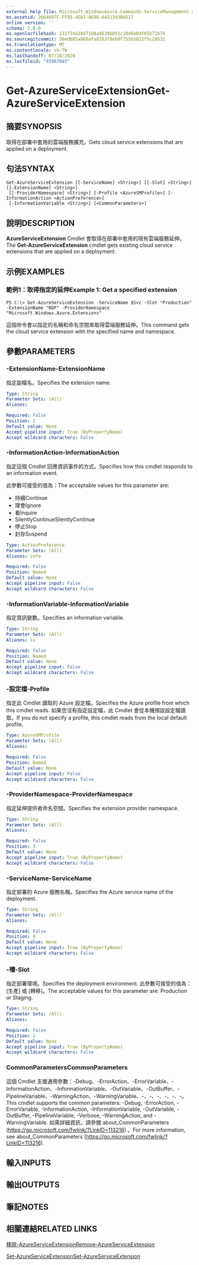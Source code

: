 ```yaml
---
external help file: Microsoft.WindowsAzure.Commands.ServiceManagement.dll-Help.xml
ms.assetid: 2664607C-FF95-4EB7-869E-A421343B0517
online version: ''
schema: 2.0.0
ms.openlocfilehash: 231f24a20471d8a4639b091c10d0e04f65b71b76
ms.sourcegitcommit: 56ed085a868afa8263f8eb0f755b5822f5c29532
ms.translationtype: MT
ms.contentlocale: zh-TW
ms.lasthandoff: 07/18/2020
ms.locfileid: "93967045"
---
```

# <span data-ttu-id="81dd7-101">Get-AzureServiceExtension</span><span class="sxs-lookup"><span data-stu-id="81dd7-101">Get-AzureServiceExtension</span></span>

## <span data-ttu-id="81dd7-102">摘要</span><span class="sxs-lookup"><span data-stu-id="81dd7-102">SYNOPSIS</span></span>
<span data-ttu-id="81dd7-103">取得在部署中套用的雲端服務擴充。</span><span class="sxs-lookup"><span data-stu-id="81dd7-103">Gets cloud service extensions that are applied on a deployment.</span></span>

## <span data-ttu-id="81dd7-104">句法</span><span class="sxs-lookup"><span data-stu-id="81dd7-104">SYNTAX</span></span>

```
Get-AzureServiceExtension [[-ServiceName] <String>] [[-Slot] <String>] [[-ExtensionName] <String>]
 [[-ProviderNamespace] <String>] [-Profile <AzureSMProfile>] [-InformationAction <ActionPreference>]
 [-InformationVariable <String>] [<CommonParameters>]
```

## <span data-ttu-id="81dd7-105">說明</span><span class="sxs-lookup"><span data-stu-id="81dd7-105">DESCRIPTION</span></span>
<span data-ttu-id="81dd7-106">**AzureServiceExtension** Cmdlet 會取得在部署中套用的現有雲端服務延伸。</span><span class="sxs-lookup"><span data-stu-id="81dd7-106">The **Get-AzureServiceExtension** cmdlet gets existing cloud service extensions that are applied on a deployment.</span></span>

## <span data-ttu-id="81dd7-107">示例</span><span class="sxs-lookup"><span data-stu-id="81dd7-107">EXAMPLES</span></span>

### <span data-ttu-id="81dd7-108">範例1：取得指定的延伸</span><span class="sxs-lookup"><span data-stu-id="81dd7-108">Example 1: Get a specified extension</span></span>
```
PS C:\> Get-AzureServiceExtension -ServiceName $Svc -Slot "Production" -ExtensionName "RDP" -ProviderNamespace "Microsoft.Windows.Azure.Extensions"
```

<span data-ttu-id="81dd7-109">這個命令會以指定的名稱和命名空間來取得雲端服務延伸。</span><span class="sxs-lookup"><span data-stu-id="81dd7-109">This command gets the cloud service extension with the specified name and namespace.</span></span>

## <span data-ttu-id="81dd7-110">參數</span><span class="sxs-lookup"><span data-stu-id="81dd7-110">PARAMETERS</span></span>

### <span data-ttu-id="81dd7-111">-ExtensionName</span><span class="sxs-lookup"><span data-stu-id="81dd7-111">-ExtensionName</span></span>
<span data-ttu-id="81dd7-112">指定副檔名。</span><span class="sxs-lookup"><span data-stu-id="81dd7-112">Specifies the extension name.</span></span>

```yaml
Type: String
Parameter Sets: (All)
Aliases: 

Required: False
Position: 2
Default value: None
Accept pipeline input: True (ByPropertyName)
Accept wildcard characters: False
```

### <span data-ttu-id="81dd7-113">-InformationAction</span><span class="sxs-lookup"><span data-stu-id="81dd7-113">-InformationAction</span></span>
<span data-ttu-id="81dd7-114">指定這個 Cmdlet 回應資訊事件的方式。</span><span class="sxs-lookup"><span data-stu-id="81dd7-114">Specifies how this cmdlet responds to an information event.</span></span>

<span data-ttu-id="81dd7-115">此參數可接受的值為：</span><span class="sxs-lookup"><span data-stu-id="81dd7-115">The acceptable values for this parameter are:</span></span>

- <span data-ttu-id="81dd7-116">持續</span><span class="sxs-lookup"><span data-stu-id="81dd7-116">Continue</span></span>
- <span data-ttu-id="81dd7-117">理會</span><span class="sxs-lookup"><span data-stu-id="81dd7-117">Ignore</span></span>
- <span data-ttu-id="81dd7-118">看</span><span class="sxs-lookup"><span data-stu-id="81dd7-118">Inquire</span></span>
- <span data-ttu-id="81dd7-119">SilentlyContinue</span><span class="sxs-lookup"><span data-stu-id="81dd7-119">SilentlyContinue</span></span>
- <span data-ttu-id="81dd7-120">停止</span><span class="sxs-lookup"><span data-stu-id="81dd7-120">Stop</span></span>
- <span data-ttu-id="81dd7-121">封存</span><span class="sxs-lookup"><span data-stu-id="81dd7-121">Suspend</span></span>

```yaml
Type: ActionPreference
Parameter Sets: (All)
Aliases: infa

Required: False
Position: Named
Default value: None
Accept pipeline input: False
Accept wildcard characters: False
```

### <span data-ttu-id="81dd7-122">-InformationVariable</span><span class="sxs-lookup"><span data-stu-id="81dd7-122">-InformationVariable</span></span>
<span data-ttu-id="81dd7-123">指定資訊變數。</span><span class="sxs-lookup"><span data-stu-id="81dd7-123">Specifies an information variable.</span></span>

```yaml
Type: String
Parameter Sets: (All)
Aliases: iv

Required: False
Position: Named
Default value: None
Accept pipeline input: False
Accept wildcard characters: False
```

### <span data-ttu-id="81dd7-124">-設定檔</span><span class="sxs-lookup"><span data-stu-id="81dd7-124">-Profile</span></span>
<span data-ttu-id="81dd7-125">指定此 Cmdlet 讀取的 Azure 設定檔。</span><span class="sxs-lookup"><span data-stu-id="81dd7-125">Specifies the Azure profile from which this cmdlet reads.</span></span>
<span data-ttu-id="81dd7-126">如果您沒有指定設定檔，此 Cmdlet 會從本機預設設定檔讀取。</span><span class="sxs-lookup"><span data-stu-id="81dd7-126">If you do not specify a profile, this cmdlet reads from the local default profile.</span></span>

```yaml
Type: AzureSMProfile
Parameter Sets: (All)
Aliases: 

Required: False
Position: Named
Default value: None
Accept pipeline input: False
Accept wildcard characters: False
```

### <span data-ttu-id="81dd7-127">-ProviderNamespace</span><span class="sxs-lookup"><span data-stu-id="81dd7-127">-ProviderNamespace</span></span>
<span data-ttu-id="81dd7-128">指定延伸提供者命名空間。</span><span class="sxs-lookup"><span data-stu-id="81dd7-128">Specifies the extension provider namespace.</span></span>

```yaml
Type: String
Parameter Sets: (All)
Aliases: 

Required: False
Position: 3
Default value: None
Accept pipeline input: True (ByPropertyName)
Accept wildcard characters: False
```

### <span data-ttu-id="81dd7-129">-ServiceName</span><span class="sxs-lookup"><span data-stu-id="81dd7-129">-ServiceName</span></span>
<span data-ttu-id="81dd7-130">指定部署的 Azure 服務名稱。</span><span class="sxs-lookup"><span data-stu-id="81dd7-130">Specifies the Azure service name of the deployment.</span></span>

```yaml
Type: String
Parameter Sets: (All)
Aliases: 

Required: False
Position: 0
Default value: None
Accept pipeline input: True (ByPropertyName)
Accept wildcard characters: False
```

### <span data-ttu-id="81dd7-131">-槽</span><span class="sxs-lookup"><span data-stu-id="81dd7-131">-Slot</span></span>
<span data-ttu-id="81dd7-132">指定部署環境。</span><span class="sxs-lookup"><span data-stu-id="81dd7-132">Specifies the deployment environment.</span></span>
<span data-ttu-id="81dd7-133">此參數可接受的值為： [生產] 或 [轉移]。</span><span class="sxs-lookup"><span data-stu-id="81dd7-133">The acceptable values for this parameter are: Production or Staging.</span></span>

```yaml
Type: String
Parameter Sets: (All)
Aliases: 

Required: False
Position: 1
Default value: None
Accept pipeline input: True (ByPropertyName)
Accept wildcard characters: False
```

### <span data-ttu-id="81dd7-134">CommonParameters</span><span class="sxs-lookup"><span data-stu-id="81dd7-134">CommonParameters</span></span>
<span data-ttu-id="81dd7-135">這個 Cmdlet 支援通用參數：-Debug、-ErrorAction、-ErrorVariable、-InformationAction、-InformationVariable、-OutVariable、-OutBuffer、-PipelineVariable、-WarningAction、-WarningVariable、-、-、-、-、-、-。</span><span class="sxs-lookup"><span data-stu-id="81dd7-135">This cmdlet supports the common parameters: -Debug, -ErrorAction, -ErrorVariable, -InformationAction, -InformationVariable, -OutVariable, -OutBuffer, -PipelineVariable, -Verbose, -WarningAction, and -WarningVariable.</span></span> <span data-ttu-id="81dd7-136">如需詳細資訊，請參閱 about_CommonParameters (https://go.microsoft.com/fwlink/?LinkID=113216) 。</span><span class="sxs-lookup"><span data-stu-id="81dd7-136">For more information, see about_CommonParameters (https://go.microsoft.com/fwlink/?LinkID=113216).</span></span>

## <span data-ttu-id="81dd7-137">輸入</span><span class="sxs-lookup"><span data-stu-id="81dd7-137">INPUTS</span></span>

## <span data-ttu-id="81dd7-138">輸出</span><span class="sxs-lookup"><span data-stu-id="81dd7-138">OUTPUTS</span></span>

## <span data-ttu-id="81dd7-139">筆記</span><span class="sxs-lookup"><span data-stu-id="81dd7-139">NOTES</span></span>

## <span data-ttu-id="81dd7-140">相關連結</span><span class="sxs-lookup"><span data-stu-id="81dd7-140">RELATED LINKS</span></span>

[<span data-ttu-id="81dd7-141">移除-AzureServiceExtension</span><span class="sxs-lookup"><span data-stu-id="81dd7-141">Remove-AzureServiceExtension</span></span>](./Remove-AzureServiceExtension.md)

[<span data-ttu-id="81dd7-142">Set-AzureServiceExtension</span><span class="sxs-lookup"><span data-stu-id="81dd7-142">Set-AzureServiceExtension</span></span>](./Set-AzureServiceExtension.md)


